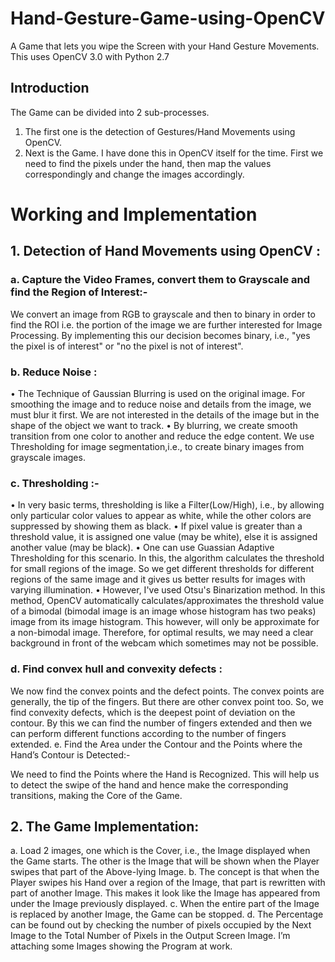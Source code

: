 # Hand-Gesture-Game-using-OpenCV
A Game that lets you wipe the Screen with your Hand Gesture Movements. This uses OpenCV 3.0 with Python 2.7

## Introduction
The Game can be divided into 2 sub-processes.
1. The first one is the detection of Gestures/Hand Movements using OpenCV.
2. Next is the Game. I have done this in OpenCV itself for the time. First we need to find the pixels under the hand, then map the values correspondingly and change the images accordingly.

# Working and Implementation

## 1.	Detection of Hand Movements using OpenCV :
	
### a.	Capture the Video Frames, convert them to Grayscale and find the Region of Interest:-

We convert an image from RGB to grayscale and then to binary in order to find the ROI i.e. the portion of the image we are further interested for Image Processing. By implementing this our decision becomes binary, i.e., "yes the pixel is of interest" or "no the pixel is not of interest".

### b.	Reduce Noise : 
•	The Technique of Gaussian Blurring is used on the original image. For smoothing the image and to reduce noise and details from the image, we must blur it first. We are not interested in the details of the image but in the shape of the object we want to track.
•	By blurring, we create smooth transition from one color to another and reduce the edge content. We use Thresholding for image segmentation,i.e., to create binary images from grayscale images.

### c.	Thresholding :-

•	In very basic terms, thresholding is like a Filter(Low/High), i.e., by allowing only particular color values to appear as white, while the other colors are suppressed by showing them as black.
•	If pixel value is greater than a threshold value, it is assigned one value (may be white), else it is assigned another value (may be black).
•	One can use Guassian Adaptive Thresholding for this scenario. In this, the algorithm calculates the threshold for small regions of the image. So we get different thresholds for different regions of the same image and it gives us better results for images with varying illumination. 
•	However, I've used Otsu's Binarization method. In this method, OpenCV automatically calculates/approximates the threshold value of a bimodal (bimodal image is an image whose histogram has two peaks) image from its image histogram. This however, will only be approximate for a non-bimodal image. Therefore, for optimal results, we may need a clear background in front of the webcam which sometimes may not be possible.
### d.	Find convex hull and convexity defects :
We now find the convex points and the defect points. The convex points are generally, the tip of the fingers. But there are other convex point too. So, we find convexity defects, which is the deepest point of deviation on the contour. By this we can find the number of fingers extended and then we can perform different functions according to the number of fingers extended.
e.	Find the Area under the Contour and the Points where the Hand’s Contour is Detected:-

We need to find the Points where the Hand is Recognized. This will help us to detect the swipe of the hand and hence make the corresponding transitions, making the Core of the Game.

## 2.	The Game Implementation:

a.	Load 2 images, one which is the Cover, i.e., the Image displayed when the Game starts. The other is the Image that will be shown when the Player swipes that part of the Above-lying Image.
b.	The concept is that when the Player swipes his Hand over a region of the Image, that part is rewritten with part of another Image. This makes it look like the Image has appeared from under the Image previously displayed.
c.	When the entire part of the Image is replaced by another Image, the Game can be stopped.
d.	The Percentage can be found out by checking the number of pixels occupied by the Next Image to the Total Number of Pixels in the Output Screen Image.
I’m attaching some Images showing the Program at work.

